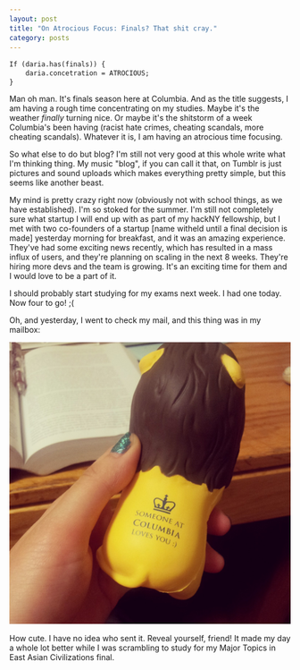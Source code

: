 ```yaml
---
layout: post
title: "On Atrocious Focus: Finals? That shit cray."
category: posts
---
```


	If (daria.has(finals)) { 
		daria.concetration = ATROCIOUS; 
	}

Man oh man. It's finals season here at Columbia. And as the title suggests, I am having a rough time concentrating on my studies. Maybe it's the weather *finally* turning nice. Or maybe it's the shitstorm of a week Columbia's been having (racist hate crimes, cheating scandals, more cheating scandals). Whatever it is, I am having an atrocious time focusing.

So what else to do but blog? I'm still not very good at this whole write what I'm thinking thing. My music "blog", if you can call it that, on Tumblr is just pictures and sound uploads which makes everything pretty simple, but this seems like another beast.

My mind is pretty crazy right now (obviously not with school things, as we have established). I'm so stoked for the summer. I'm still not completely sure what startup I will end up with as part of my hackNY fellowship, but I met with two co-founders of a startup [name witheld until a final decision is made] yesterday morning for breakfast, and it was an amazing experience. They've had some exciting news recently, which has resulted in a mass influx of users, and they're planning on scaling in the next 8 weeks. They're hiring more devs and the team is growing. It's an exciting time for them and I would love to be a part of it.

I should probably start studying for my exams next week. I had one today. Now four to go! ;(

Oh, and yesterday, I went to check my mail, and this thing was in my mailbox:

![Roaree](/images/stressroaree.jpg)

How cute. I have no idea who sent it. Reveal yourself, friend! 
It made my day a whole lot better while I was scrambling to study for my Major Topics in East Asian Civilizations final.